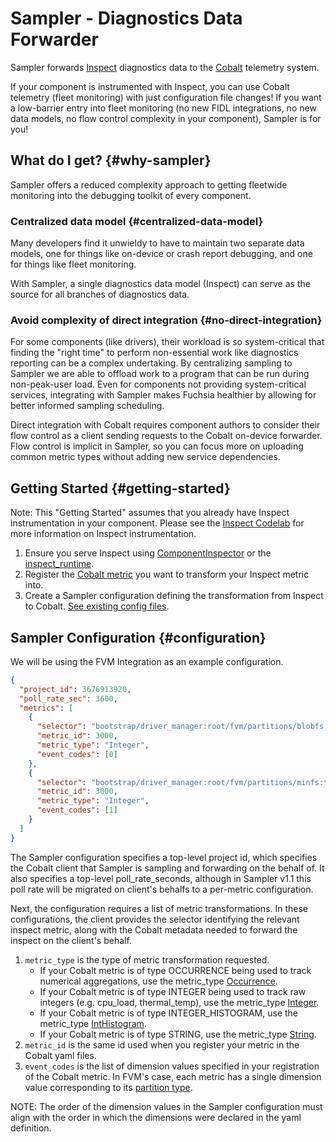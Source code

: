 # Sampler - Diagnostics Data Forwarder

Sampler forwards [Inspect]
diagnostics data to the [Cobalt] telemetry system.

If your component is instrumented with Inspect, you can use Cobalt telemetry
(fleet monitoring) with just configuration file changes! If you want a
low-barrier entry into fleet monitoring (no new FIDL integrations, no new data
models, no flow control complexity in your component), Sampler is for you!

[Inspect]: /docs/development/diagnostics/inspect/quickstart.md
[Cobalt]: https://fuchsia.dev/reference/fidl/fuchsia.metrics

## What do I get? {#why-sampler}

Sampler offers a reduced complexity approach to getting fleetwide monitoring
into the debugging toolkit of every component.

### Centralized data model {#centralized-data-model}

Many developers find it unwieldy to have to maintain two separate data models,
one for things like on-device or crash report debugging, and one for things
like fleet monitoring.

With Sampler, a single diagnostics data model (Inspect) can serve as the source
for all branches of diagnostics data.

### Avoid complexity of direct integration {#no-direct-integration}

For some components (like drivers), their workload is so system-critical that
finding the "right time" to perform non-essential work like diagnostics
reporting can be a complex undertaking. By centralizing sampling to Sampler we
are able to offload work to a program that can be run during
non-peak-user load. Even for components not providing
system-critical services, integrating with Sampler makes Fuchsia healthier by
allowing for better informed sampling scheduling.

Direct integration with Cobalt requires component authors to consider their flow
control as a client sending requests to the Cobalt on-device forwarder. Flow
control is implicit in Sampler, so you can focus more on uploading common
metric types without adding new service dependencies.

## Getting Started {#getting-started}

Note: This "Getting Started" assumes that you already have Inspect
instrumentation in your component. Please see the
[Inspect Codelab] for more information on Inspect instrumentation.

1.  Ensure you serve Inspect using [ComponentInspector] or the [inspect_runtime].
1.  Register the [Cobalt metric]
    you want to transform your Inspect metric into.
1.  Create a Sampler configuration defining the transformation from Inspect to
    Cobalt. [See existing config files].

[Inspect Codelab]: /docs/development/diagnostics/inspect/codelab/README.md
[Cobalt metric]: https://fuchsia.dev/reference/fidl/fuchsia.metrics
[ComponentInspector]: /sdk/lib/inspect/component/cpp/component.h
[inspect_runtime]: /src/lib/diagnostics/inspect/runtime/rust/README.md
[See existing config files]: https://fuchsia.googlesource.com/fuchsia/+/refs/heads/main/src/diagnostics/config/sampler/

## Sampler Configuration {#configuration}

We will be using the FVM Integration as an example configuration.

```json
{
  "project_id": 3676913920,
  "poll_rate_sec": 3600,
  "metrics": [
    {
      "selector": "bootstrap/driver_manager:root/fvm/partitions/blobfs:total_slices_reserved",
      "metric_id": 3000,
      "metric_type": "Integer",
      "event_codes": [0]
    },
    {
      "selector": "bootstrap/driver_manager:root/fvm/partitions/minfs:total_slices_reserved",
      "metric_id": 3000,
      "metric_type": "Integer",
      "event_codes": [1]
    }
  ]
}
```

The Sampler configuration specifies a top-level project id, which specifies
the Cobalt client that Sampler is sampling and forwarding on the behalf of.
It also specifies a top-level poll_rate_seconds, although in Sampler v1.1 this
poll rate will be migrated on client's behalfs to a per-metric configuration.

Next, the configuration requires a list of metric transformations. In these
configurations, the client provides the selector identifying the relevant
inspect metric, along with the Cobalt metadata needed to forward the inspect
on the client's behalf.

1.  `metric_type` is the type of metric transformation requested.
    *   If your Cobalt metric is of type OCCURRENCE being used to track
        numerical aggregations, use the metric_type [Occurrence].
    *   If your Cobalt metric is of type INTEGER being used to track raw
        integers (e.g. cpu_load, thermal_temp), use the metric_type [Integer].
    *   If your Cobalt metric is of type INTEGER_HISTOGRAM, use the metric_type
        [IntHistogram].
    *   If your Cobalt metric is of type STRING, use the metric_type
        [String].
1.  `metric_id` is the same id used when you register your metric in the Cobalt
    yaml files.
1.  `event_codes` is the list of dimension values specified in your
    registration of the Cobalt metric. In FVM's case, each metric has a single
    dimension value corresponding to its [partition type].

NOTE: The order of the dimension values in the Sampler configuration must
align with the order in which the dimensions were declared in the yaml
definition.

[Occurrence]: https://fuchsia.googlesource.com/fuchsia/+/refs/heads/main/src/diagnostics/lib/sampler-config/src/lib.rs#139
[Integer]: https://fuchsia.googlesource.com/fuchsia/+/refs/heads/main/src/diagnostics/lib/sampler-config/src/lib.rs#141
[IntHistogram]: https://fuchsia.googlesource.com/fuchsia/+/refs/heads/main/src/diagnostics/lib/sampler-config/src/lib.rs#143
[String]: https://fuchsia.googlesource.com/fuchsia/+/refs/heads/main/src/diagnostics/lib/sampler-config/src/lib.rs#145
[partition type]: https://fuchsia-review.googlesource.com/c/cobalt-registry/+/462754/4/fuchsia/local_storage/metrics.yaml
